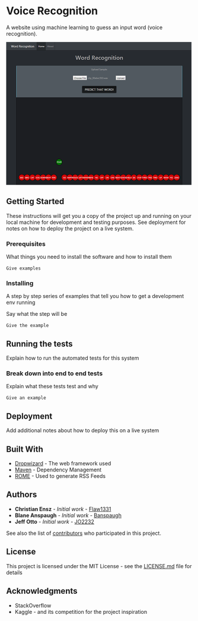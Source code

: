 # Voice Recognition

A website using machine learning to guess an input word (voice recognition).

![alt text](Testing_Audio/voice_rec.png?raw=true "Title")

## Getting Started

These instructions will get you a copy of the project up and running on your local machine for development and testing purposes. See deployment for notes on how to deploy the project on a live system.

### Prerequisites

What things you need to install the software and how to install them

```
Give examples
```

### Installing

A step by step series of examples that tell you how to get a development env running

Say what the step will be

```
Give the example
```


## Running the tests

Explain how to run the automated tests for this system

### Break down into end to end tests

Explain what these tests test and why

```
Give an example
```

## Deployment

Add additional notes about how to deploy this on a live system

## Built With

* [Dropwizard](http://www.dropwizard.io/1.0.2/docs/) - The web framework used
* [Maven](https://maven.apache.org/) - Dependency Management
* [ROME](https://rometools.github.io/rome/) - Used to generate RSS Feeds


## Authors

* **Christian Ensz** - *Initial work* - [Flaw1331](https://github.com/Flaw1331)
* **Blane Anspaugh** - *Initial work* - [Banspaugh](https://github.com/banspaugh)
* **Jeff Otto** - *Initial work* - [JO2232](https://github.com/jo2232)


See also the list of [contributors](https://github.com/Flaw1331/Project_3_ML/graphs/contributors) who participated in this project.

## License

This project is licensed under the MIT License - see the [LICENSE.md](LICENSE.md) file for details

## Acknowledgments

* StackOverflow
* Kaggle - and its competition for the project inspiration
